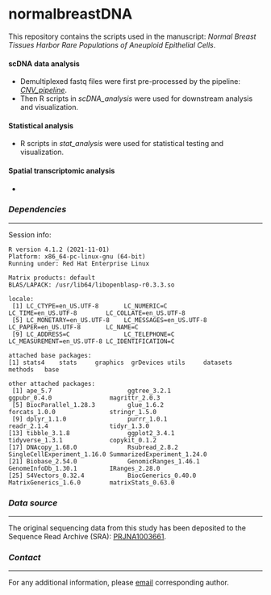 # normalbreastDNA
This repository contains the scripts used in the manuscript: *Normal Breast Tissues Harbor Rare Populations of Aneuploid Epithelial Cells*.


#### scDNA data analysis 
- Demultiplexed fastq files were first pre-processed by the pipeline: [_CNV_pipeline_](https://github.com/navinlabcode/CNV_pipeline).
- Then R scripts in _scDNA_analysis_ were used for downstream analysis and visualization. 

#### Statistical analysis 
- R scripts in _stat_analysis_ were used for statistical testing and visualization.

#### Spatial transcriptomic analysis
- 

### _Dependencies_
------------
Session info:
```
R version 4.1.2 (2021-11-01)
Platform: x86_64-pc-linux-gnu (64-bit)
Running under: Red Hat Enterprise Linux

Matrix products: default
BLAS/LAPACK: /usr/lib64/libopenblasp-r0.3.3.so

locale:
 [1] LC_CTYPE=en_US.UTF-8       LC_NUMERIC=C               LC_TIME=en_US.UTF-8        LC_COLLATE=en_US.UTF-8    
 [5] LC_MONETARY=en_US.UTF-8    LC_MESSAGES=en_US.UTF-8    LC_PAPER=en_US.UTF-8       LC_NAME=C                 
 [9] LC_ADDRESS=C               LC_TELEPHONE=C             LC_MEASUREMENT=en_US.UTF-8 LC_IDENTIFICATION=C       

attached base packages:
[1] stats4    stats     graphics  grDevices utils     datasets  methods   base     

other attached packages:
 [1] ape_5.7                     ggtree_3.2.1                ggpubr_0.4.0                magrittr_2.0.3             
 [5] BiocParallel_1.28.3         glue_1.6.2                  forcats_1.0.0               stringr_1.5.0              
 [9] dplyr_1.1.0                 purrr_1.0.1                 readr_2.1.4                 tidyr_1.3.0                
[13] tibble_3.1.8                ggplot2_3.4.1               tidyverse_1.3.1             copykit_0.1.2              
[17] DNAcopy_1.68.0              Rsubread_2.8.2              SingleCellExperiment_1.16.0 SummarizedExperiment_1.24.0
[21] Biobase_2.54.0              GenomicRanges_1.46.1        GenomeInfoDb_1.30.1         IRanges_2.28.0             
[25] S4Vectors_0.32.4            BiocGenerics_0.40.0         MatrixGenerics_1.6.0        matrixStats_0.63.0    
```

### _Data source_
------------
The original sequencing data from this study has been deposited to the Sequence Read Archive (SRA): [PRJNA1003661](https://dataview.ncbi.nlm.nih.gov/object/PRJNA1003661?reviewer=tpv1fabnj08ob8njdopvk45iq0).

### _Contact_
------------
For any additional information, please [email](mailto:nnavin@mdanderson.org) corresponding author.

